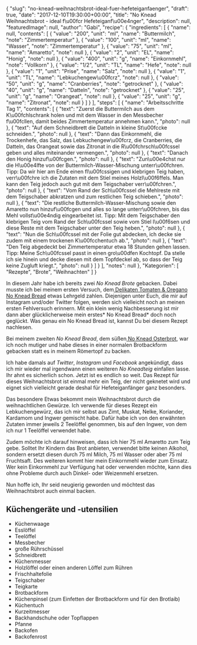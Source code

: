 {
    "slug": "no-knead-weihnachtsbrot-ideal-fuer-hefeteiganfaenger",
    "draft": true,
    "date": "2017-12-10T19:30:00+00:00",
    "title": "No Knead Weihnachtsbrot - ideal f\u00fcr Hefeteiganf\u00e4nger",
    "description": null,
    "featuredImage": null,
    "author": "Gabi",
    "recipe": {
        "ingredients": [
            {
                "name": null,
                "contents": [
                    {
                        "value": "200",
                        "unit": "ml",
                        "name": "Buttermilch",
                        "note": "Zimmertemperatur"
                    },
                    {
                        "value": "100",
                        "unit": "ml",
                        "name": "Wasser",
                        "note": "Zimmertemperatur"
                    },
                    {
                        "value": "75",
                        "unit": "ml",
                        "name": "Amaretto",
                        "note": null
                    },
                    {
                        "value": "2",
                        "unit": "EL",
                        "name": "Honig",
                        "note": null
                    },
                    {
                        "value": "400",
                        "unit": "g",
                        "name": "Einkornmehl",
                        "note": "Vollkorn"
                    },
                    {
                        "value": "1\/2",
                        "unit": "TL",
                        "name": "Hefe",
                        "note": null
                    },
                    {
                        "value": "1",
                        "unit": "Prise",
                        "name": "Salz",
                        "note": null
                    },
                    {
                        "value": "1",
                        "unit": "TL",
                        "name": "Lebkuchengew\u00fcrz",
                        "note": null
                    },
                    {
                        "value": "50",
                        "unit": "g",
                        "name": "Cranberries",
                        "note": "getrocknet"
                    },
                    {
                        "value": "40",
                        "unit": "g",
                        "name": "Datteln",
                        "note": "getrocknet"
                    },
                    {
                        "value": "25",
                        "unit": "g",
                        "name": "Orangeat",
                        "note": null
                    },
                    {
                        "value": "25",
                        "unit": "g",
                        "name": "Zitronat",
                        "note": null
                    }
                ]
            }
        ],
        "steps": [
            {
                "name": "Arbeitsschritte Tag 1",
                "contents": [
                    {
                        "text": "Zuerst die Buttermilch aus dem K\u00fchlschrank holen und mit dem Wasser in den Messbecher f\u00fcllen, damit beides Zimmertemperatur annehmen kann.",
                        "photo": null
                    },
                    {
                        "text": "Auf dem Schneidbrett die Datteln in kleine St\u00fccke schneiden.",
                        "photo": null
                    },
                    {
                        "text": "Dann das Einkornmehl, die Trockenhefe, das Salz, das Lebkuchengew\u00fcrz, die Cranberries, die Datteln, das Orangeat sowie das Zitronat in die R\u00fchrsch\u00fcssel geben und alles miteinander vermengen.",
                        "photo": null
                    },
                    {
                        "text": "Danach den Honig hinzuf\u00fcgen.",
                        "photo": null
                    },
                    {
                        "text": "Zun\u00e4chst nur die H\u00e4lfte von der Buttermilch-Wasser-Mischung unterr\u00fchren. Tipp: Da wir hier am Ende einen fl\u00fcssigen und klebrigen Teig haben, verr\u00fchre ich die Zutaten mit dem Stiel meines Holzl\u00f6ffels. Man kann den Teig jedoch auch gut mit dem Teigschaber verr\u00fchren.",
                        "photo": null
                    },
                    {
                        "text": "Vom Rand der Sch\u00fcssel die Mehlreste mit dem Teigschaber abkratzen und zum restlichen Teig schieben.",
                        "photo": null
                    },
                    {
                        "text": "Die restliche Buttermilch-Wasser-Mischung sowie den Amaretto nun hinzuf\u00fcgen und alles so lange unterr\u00fchren, bis das Mehl vollst\u00e4ndig eingearbeitet ist. Tipp: Mit dem Teigschaber den klebrigen Teig vom Rand der Sch\u00fcssel sowie vom Stiel l\u00f6sen und diese Reste mit dem Teigschaber unter den Teig heben.",
                        "photo": null
                    },
                    {
                        "text": "Nun die Sch\u00fcssel mit der Folie gut abdecken, ich decke sie zudem mit einem trockenen K\u00fcchentuch ab.",
                        "photo": null
                    },
                    {
                        "text": "Den Teig abgedeckt bei Zimmertemperatur etwa 18 Stunden gehen lassen. Tipp: Meine Sch\u00fcssel passt in einen gro\u00dfen Kochtopf. Da stelle ich sie hinein und decke diesen mit dem Topfdeckel ab, so dass der Teig keine Zugluft kriegt.",
                        "photo": null
                    }
                ]
            }
        ],
        "notes": null
    },
    "Kategorien": [
        "Rezepte",
        "Brote",
        "Weihnachten"
    ]
}

In diesem Jahr habe ich  bereits zwei *No Knead Brote* gebacken. Dabei musste ich bei meinem ersten Versuch, dem[ Delikaten Tomaten & Oregano No Knead Bread](https://kochfokus.de/artikel/delikates-tomaten-oregano-no-knead-bread/ " Delikaten Tomaten & Oregano No Knead Bread") etwas Lehrgeld zahlen. Diejenigen unter Euch, die mir auf Instagram und/oder Twitter folgen, werden sich vielleicht noch an meinen ersten Fehlversuch erinnern. Mit ein klein wenig Nachbesserung ist mir dann aber glücklicherweise mein erstes* No Knead Bread* doch noch geglückt. Was genau ein No Knead Bread ist, kannst Du bei diesem Rezept nachlesen.

Bei meinem zweiten *No Knead Bread*, dem süßen[ No Knead Osterbrot](https://kochfokus.de/artikel/suesses-no-knead-osterbrot/ " No Knead Osterbrot"),  war ich noch mutiger und habe dieses in einer normalen Brotbackform gebacken statt es in meinem Römertopf zu backen.

Ich habe damals auf  *Twitter*, *Instagram* und *Facebook* angekündigt, dass ich mir wieder mal irgendwann einen weiteren *No Kneadteig* einfallen lasse. Ihr ahnt es sicherlich schon. Jetzt ist es endlich so weit. Das Rezept für dieses Weihnachtsbrot ist einmal mehr ein Teig, der nicht geknetet wird und eignet sich vielleicht gerade deshal für Hefeteiganfänger ganz besonders.

Das besondere Etwas bekommt mein Weihnachtsbrot durch die weihnachtlichen Gewürze. Ich verwende für dieses Rezept ein Lebkuchengewürz, das ich mir selbst aus Zimt, Muskat, Nelke, Koriander, Kardamom und Ingwer gemischt habe. Dafür habe ich von den erwähnten Zutaten immer jeweils 2 Teelöffel genommen, bis auf den Ingwer, von dem ich nur 1 Teelöffel verwendet habe.

Zudem möchte ich darauf hinweisen, dass ich hier 75 ml Amaretto zum Teig gebe. Solltet Ihr Kindern das Brot anbieten, verwendet bitte keinen Alkohol, sondern ersetzt diesen durch 75 ml Milch, 75 ml Wasser oder aber 75 ml Fruchtsaft. Des weiteren kommt hier mein Einkornmehl wieder zum Einsatz. Wer kein Einkornmehl zur Verfügung hat oder verwenden möchte, kann dies ohne Probleme durch auch Dinkel- oder Weizenmehl  ersetzen.

Nun hoffe ich, Ihr seid neugierig geworden und möchtest das Weihnachtsbrot auch einmal backen.

## Küchengeräte und -utensilien

- Küchenwaage
- Esslöffel
- Teelöffel
- Messbecher
- große Rührschüssel
- Schneidbrett
- Küchenmesser
- Holzlöffel oder einen anderen Löffel zum Rühren
- Frischhaltefolie
- Teigschaber
- Teigkarte
- Brotbackform
- Küchenpinsel (zum Einfetten der Brotbackform und für den Brotlaib)
- Küchentuch
- Kurzeitmesser
- Backhandschuhe oder Topflappen
- Pfanne
- Backofen
- Backofenrost